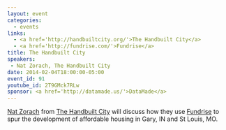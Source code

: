 ```yaml
---
layout: event
categories: 
  - events
links:
  - <a href='http://handbuiltcity.org/'>The Handbuilt City</a>
  - <a href='http://fundrise.com/'>Fundrise</a>
title: The Handbuilt City
speakers: 
 - Nat Zorach, The Handbuilt City
date: 2014-02-04T18:00:00-05:00
event_id: 91
youtube_id: 2T9GMck7RLw
sponsor: <a href='http://datamade.us/'>DataMade</a>
---
```


<p><a href='https://twitter.com/nzorach'>Nat Zorach</a> from <a href='http://handbuiltcity.org/'>The Handbuilt City</a> will discuss how they use <a href='https://fundrise.com/'>Fundrise</a> to spur the development of affordable housing in Gary, IN and St Louis, MO.</p>
